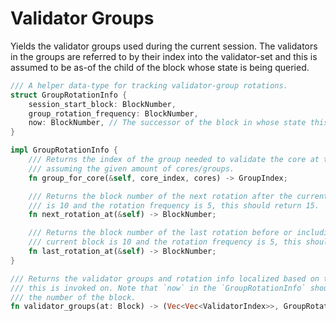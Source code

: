 # Validator Groups

Yields the validator groups used during the current session. The validators in the groups are referred to by their index
into the validator-set and this is assumed to be as-of the child of the block whose state is being queried.

```rust
/// A helper data-type for tracking validator-group rotations.
struct GroupRotationInfo {
    session_start_block: BlockNumber,
    group_rotation_frequency: BlockNumber,
    now: BlockNumber, // The successor of the block in whose state this runtime API is queried.
}

impl GroupRotationInfo {
    /// Returns the index of the group needed to validate the core at the given index,
    /// assuming the given amount of cores/groups.
    fn group_for_core(&self, core_index, cores) -> GroupIndex;

    /// Returns the block number of the next rotation after the current block. If the current block
    /// is 10 and the rotation frequency is 5, this should return 15.
    fn next_rotation_at(&self) -> BlockNumber;

    /// Returns the block number of the last rotation before or including the current block. If the
    /// current block is 10 and the rotation frequency is 5, this should return 10.
    fn last_rotation_at(&self) -> BlockNumber;
}

/// Returns the validator groups and rotation info localized based on the block whose state
/// this is invoked on. Note that `now` in the `GroupRotationInfo` should be the successor of
/// the number of the block.
fn validator_groups(at: Block) -> (Vec<Vec<ValidatorIndex>>, GroupRotationInfo);
```
